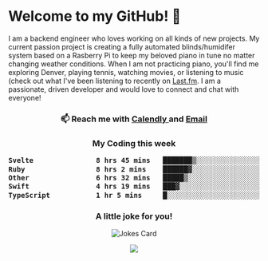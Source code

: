 <h1> Welcome to my GitHub! 👋 </h1>


  I am a backend engineer who loves working on all kinds of new projects. My current passion project is creating a fully automated blinds/humidifer system based on a Rasberry Pi to keep my beloved piano in tune no matter changing weather conditions. When I am not practicing piano, you'll find me exploring Denver, playing tennis, watching movies, or listening to music (check out what I've been listening to recently on [Last.fm](https://www.last.fm/user/mballa000). I am a passionate, driven developer and would love to connect and chat with everyone!

<h3 align = "center"> 📫 Reach me with <a href = "https://calendly.com/msbrandt00/30min"> Calendly </a> and <a href="mailto:msbrandt00@gmail.com">Email</a> 
 </h3>


 
<div align = "center"
[![Anurag's GitHub stats](https://github-readme-stats.vercel.app/api?username=mbrandt00)](https://github.com/anuraghazra/github-readme-stats)
          </div>
<h3 align="center">
  My Coding this week
<!--START_SECTION:waka-->

```txt
Svelte               8 hrs 45 mins   ███████▒░░░░░░░░░░░░░░░░░   29.04 %
Ruby                 8 hrs 2 mins    ██████▓░░░░░░░░░░░░░░░░░░   26.64 %
Other                6 hrs 32 mins   █████▒░░░░░░░░░░░░░░░░░░░   21.69 %
Swift                4 hrs 19 mins   ███▓░░░░░░░░░░░░░░░░░░░░░   14.33 %
TypeScript           1 hr 5 mins     █░░░░░░░░░░░░░░░░░░░░░░░░   03.62 %
```

<!--END_SECTION:waka-->

### A little joke for you!

![Jokes Card](https://readme-jokes.vercel.app/api?hideBorder)

<a href="https://www.linkedin.com/in/mbrandt00/"><img src="https://img.shields.io/badge/linkedin-%230077B5.svg?&style=for-the-badge&logo=linkedin&logoColor=white" /></a>
